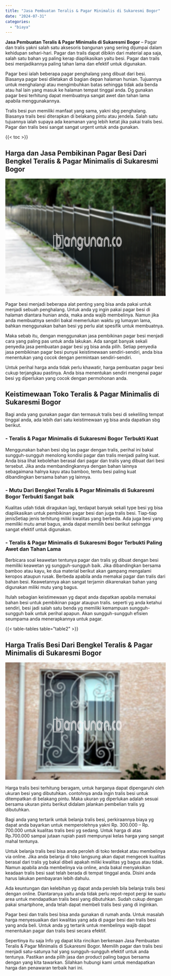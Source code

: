 ```yaml
---
title: "Jasa Pembuatan Teralis & Pagar Minimalis di Sukaresmi Bogor"
date: "2024-07-31"
categories: 
  - "biaya"
---
```


**Jasa Pembuatan Teralis & Pagar Minimalis di Sukaresmi Bogor** – Pagar dan tralis yakni salah satu aksesoris bangunan yang sering dijumpai dalam kehidupan sehari-hari. Pagar dan trails dapat dibikin dari material apa saja, salah satu bahan yg paling kerap diaplikasikan yaitu besi. Pagar dan trails besi menjadikannya paling tahan lama dan efektif untuk digunakan.

Pagar besi ialah beberapa pagar penghalang yang dibuat dari besi. Biasanya pagar besi diletakan di bagian depan halaman hunian. Tujuannya untuk menghalangi atau mengimbuhkan batas sehingga tidak ada benda atau hal lain yang masuk ke halaman tempat tinggal anda. Dg gunakan pagar besi terhitung dapat membuatnya sangat awet dan tahan lama apabila menggunakannya.

Tralis besi pun memiliki manfaat yang sama, yakni sbg penghalang. Biasanya trails besi diterapkan di belakang pintu atau jendela. Salah satu tujuannya ialah supaya ada keamanan yang lebih ketat jika pakai tralis besi. Pagar dan tralis besi sangat sangat urgent untuk anda gunakan.

{{< toc >}}

## Harga dan Jasa Pembikinan Pagar Besi Dari Bengkel Teralis & Pagar Minimalis di Sukaresmi Bogor

![Jasa Pembuatan Teralis & Pagar Minimalis di Sukaresmi Bogor](/images/pagar-minimalis-murah-64.png)

Pagar besi menjadi beberapa alat penting yang bisa anda pakai untuk menjadi sebuah penghalang. Untuk anda yg ingin pakai pagar besi di halaman diantara hunian anda, maka anda wajib membelinya. Namun jika anda membuatnya sendiri bakal memerlukan waktu yg lumayan lama, bahkan menggunakan bahan besi yg perlu alat spesifik untuk membuatnya.

Maka sebab itu, dengan menggunakan jasa pembikinan pagar besi menjadi cara yang paling pas untuk anda lakukan. Ada sangat banyak sekali penyedia jasa pembuatan pagar besi yg bisa anda pilih. Setiap penyedia jasa pembikinan pagar besi punyai keistimewaan sendiri-sendiri, anda bisa menentukan yang cocok dengan permintaan sendiri-sendiri.

Untuk perihal harga anda tidak perlu khawatir, harga pembuatan pagar besi cukup terjangkau pastinya. Anda bisa menentukan sendiri mengenai pagar besi yg diperlukan yang cocok dengan permohonan anda.

## Keistimewaan Toko Teralis & Pagar Minimalis di Sukaresmi Bogor

Bagi anda yang gunakan pagar dan termasuk tralis besi di sekeliling tempat tinggal anda, ada lebih dari satu keistimewaan yg bisa anda dapatkan sbg berikut.

### \- Teralis & Pagar Minimalis di Sukaresmi Bogor Terbukti Kuat

Menggunakan bahan besi sbg las pagar dengan tralis, perihal ini bakal sungguh-sungguh menolong kondisi pagar dan tralis menjadi paling kuat. Anda bisa lihat kebolehan berasal dari pagar dan tralis yang dibuat dari besi tersebut. Jika anda membandingkannya dengan bahan lainnya sebagaimana halnya kayu atau bamboo, tentu besi paling kuat dibandingkan bersama bahan yg lainnya.

### \- Mutu Dari Bengkel Teralis & Pagar Minimalis di Sukaresmi Bogor Terbukti Sangat baik

Kualitas udah tidak diragukan lagi, terdapat banyak sekali type besi yg bisa diaplikasikan untuk pembikinan pagar besi dan juga tralis besi. Tiap-tiap jenisSetiap jenis terhitung miliki kwalitas yang berbeda. Ada juga besi yang memiliki mutu amat bagus, anda dapat memilih besi berikut sehingga sangat efektif untuk digunakan.

### \- Teralis & Pagar Minimalis di Sukaresmi Bogor Terbukti Paling Awet dan Tahan Lama

Berbicara soal keawetan tentunya pagar dan tralis yg dibuat dengan besi memiliki keawetan yg sungguh-sungguh baik. Jika dibandingkan bersama bamboo atau kayu, ke dua material berikut akan gampang mengalami keropos ataupun rusak. Berbeda apabila anda memakai pagar dan tralis dari bahan besi. Keawetannya akan sangat terjamin dikarenakan bahan yang digunakan miliki mutu yang bagus.

Itulah sebagian keistimewaan yg dapat anda dapatkan apabila memakai bahan besi untuk pembikinan pagar ataupun tralis. seperti yg anda ketahui sendiri, besi jadi salah satu benda yg memiliki kemampuan sungguh-sungguh baik untuk perihal apapun. Akan sungguh-sungguh efisien seumpama anda menerapkannya untuk pagar.

{{< table-tables table="table2" >}}

## Harga Tralis Besi Dari Bengkel Teralis & Pagar Minimalis di Sukaresmi Bogor

![Jasa Pembuatan Teralis & Pagar Minimalis di Sukaresmi Bogor](/images/teralis-minimalis-murah-32.png)

Harga tralis besi terhitung beragam, untuk harganya dapat dipengaruhi oleh ukuran besi yang dibutuhkan. contohnya anda ingin tralis besi untuk ditempatkan di belakang pintu. Maka ukuran yg diperlukan adalah sesuai bersama ukuran pintu berikut didalam jalankan pembelian tralis yg dibutuhkan.

Bagi anda yang tertarik untuk belanja tralis besi, perkiraannya biaya yg dapat anda bayarkan untuk memperolehnya yakni Rp. 300.000 – Rp. 700.000 untuk kualitas tralis besi yg sedang. Untuk harga di atas Rp.700.000 sampai jutaan rupiah pasti mempunyai kelas harga yang sangat mahal tentunya.

Untuk belanja tralis besi bisa anda peroleh di toko terdekat atau membelinya via online. Jika anda belanja di toko langsung akan dapat mengecek kualitas berasal dari tralis yg bakal dibeli apakah miliki kwalitas yg bagus atau tidak. Namun apabila anda membelinya via online, anda bakal menyaksikan keadaan tralis besi saat telah berada di tempat tinggal anda. Disini anda harus lakukan pembayaran lebih dahulu.

Ada keuntungan dan kelebihan yg dapat anda peroleh bila belanja tralis besi dengan online. Diantaranya yaitu anda tidak perlu repot-repot pergi ke suatu area untuk mendapatkan tralis besi yang dibutuhkan. Sudah cukup dengan pakai smartphone, anda telah dapat membeli tralis besi yang di inginkan.

Pagar besi dan tralis besi bisa anda gunakan di rumah anda. Untuk masalah harga menyesuaikan dari kwalitas yang ada di pagar besi dan tralis besi yang anda beli. Untuk anda yg tertarik untuk membelinya wajib dapat menentukan pagar dan tralis besi secara efektif.

Sepertinya itu saja Info yg dapat kita rincikan berkenaan Jasa Pembuatan Teralis & Pagar Minimalis di Sukaresmi Bogor. Memilih pagar dan tralis besi menjadi satu-satunya hal yang sungguh-sungguh efektif untuk anda tentunya. Pastikan anda pilih jasa dan product paling bagus bersama dengan yang kita tawarkan. Silahkan hubungi kami untuk mendapatkan harga dan penawaran terbaik hari ini.
